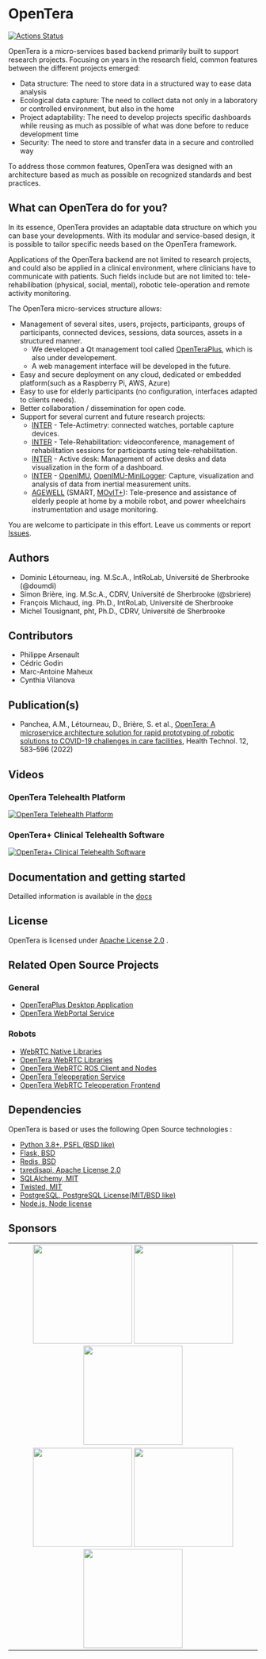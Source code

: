 # OpenTera

[![Actions Status](https://github.com/introlab/opentera/actions/workflows/python-package-pypi.yml/badge.svg)](https://github.com/introlab/opentera/actions)

OpenTera is a micro-services based backend primarily built to support research projects. Focusing on years in the research field, common features between the different projects emerged:

* Data structure: The need to store data in a structured way to ease data analysis
* Ecological data capture: The need to collect data not only in a laboratory or controlled environment, but also in the home
* Project adaptability: The need to develop projects specific dashboards while reusing as much as possible of what was done before to reduce development time
* Security: The need to store and transfer data in a secure and controlled way

To address those common features, OpenTera was designed with an architecture based as much as possible on recognized standards and best practices.

## What can OpenTera do for you?

In its essence, OpenTera provides an adaptable data structure on which you can base your developments. With its modular and service-based design, it is possible to tailor specific needs based on the OpenTera framework.

Applications of the OpenTera backend are not limited to research projects, and could also be applied in a clinical environment, where clinicians have to communicate with patients. Such fields include but are not limited to: tele-rehabilibation (physical, social, mental), robotic tele-operation and remote activity monitoring.

The OpenTera micro-services structure allows:

* Management of several sites, users, projects, participants, groups of participants, connected devices, sessions, data sources, assets in a structured manner.
  * We developed a Qt management tool called [OpenTeraPlus](https://github.com/introlab/openteraplus), which is also under developement.
  * A web management interface will be developed in the future.
* Easy and secure deployment on any cloud, dedicated or embedded platform(such as a Raspberry Pi, AWS, Azure)
* Easy to use for elderly participants (no configuration, interfaces adapted to clients needs).
* Better collaboration / dissemination for open code.
* Support for several current and future research projects:
  * [INTER](https://regroupementinter.com/) - Tele-Actimetry: connected watches, portable capture devices.
  * [INTER](https://regroupementinter.com/) - Tele-Rehabilitation: videoconference, management of rehabilitation sessions for participants using tele-rehabilitation.
  * [INTER](https://regroupementinter.com/) - Active desk: Management of active desks and data visualization in the form of a dashboard.
  * [INTER](https://regroupementinter.com/) - [OpenIMU](https://github.com/introlab/OpenIMU), [OpenIMU-MiniLogger](https://github.com/introlab/OpenIMU-MiniLogger): Capture, visualization and analysis of data from inertial measurement units.
  * [AGEWELL](https://agewell-nce.ca/research/research-programs-and-projects) (SMART, [MOvIT+](https://github.com/introlab/MOvITPlus)): Tele-presence and assistance of elderly people at home by a mobile robot, and power wheelchairs instrumentation and usage monitoring.

You are welcome to participate in this effort. Leave us comments or report [Issues](https://github.com/introlab/opentera/issues).

## Authors

* Dominic Létourneau, ing. M.Sc.A., IntRoLab, Université de Sherbrooke (@doumdi)
* Simon Brière, ing. M.Sc.A., CDRV, Université de Sherbrooke (@sbriere)
* François Michaud, ing. Ph.D., IntRoLab, Université de Sherbrooke
* Michel Tousignant, pht, Ph.D., CDRV, Université de Sherbrooke


## Contributors

* Philippe Arsenault
* Cédric Godin
* Marc-Antoine Maheux
* Cynthia Vilanova

## Publication(s)

* Panchea, A.M., Létourneau, D., Brière, S. et al., [OpenTera: A microservice architecture solution for rapid prototyping of robotic solutions to COVID-19 challenges in care facilities](https://rdcu.be/cHzmf),  Health Technol. 12, 583–596 (2022)

## Videos

### OpenTera Telehealth Platform

[![OpenTera Telehealth Platform](https://img.youtube.com/vi/s5XVIDCP8_s/maxresdefault.jpg)](https://youtu.be/s5XVIDCP8_s)

### OpenTera+ Clinical Telehealth Software

[![OpenTera+ Clinical Telehealth Software](https://img.youtube.com/vi/4YMKSUE6xJs/maxresdefault.jpg)](https://youtu.be/4YMKSUE6xJs)

## Documentation and getting started

Detailled information is available in the [docs](https://introlab.github.io/opentera/)

## License

OpenTera is licensed under [Apache License 2.0](https://www.apache.org/licenses/LICENSE-2.0.txt) .

## Related Open Source Projects

### General

* [OpenTeraPlus Desktop Application](https://github.com/introlab/openteraplus)
* [OpenTera WebPortal Service](https://github.com/introlab/opentera-webportal-service)

### Robots

* [WebRTC Native Libraries](https://github.com/introlab/webrtc-native-build)
* [OpenTera WebRTC Libraries](https://github.com/introlab/opentera-webrtc)
* [OpenTera WebRTC ROS Client and Nodes](https://github.com/introlab/opentera-webrtc-ros)
* [OpenTera Teleoperation Service](https://github.com/introlab/opentera-teleop-service)
* [OpenTera WebRTC Teleoperation Frontend](https://github.com/introlab/opentera-webrtc-teleop-frontend)

## Dependencies

OpenTera is based or uses the following Open Source technologies :

* [Python 3.8+, PSFL (BSD like)](https://www.python.org)
* [Flask, BSD](http://flask.pocoo.org)
* [Redis, BSD](https://redislabs.com/why-redis/)
* [txredisapi, Apache License 2.0](https://github.com/fiorix/txredisapi)
* [SQLAlchemy, MIT](https://www.sqlalchemy.org)
* [Twisted, MIT](https://twistedmatrix.com)
* [PostgreSQL,  PostgreSQL License(MIT/BSD like)](https://www.postgresql.org)
* [Node.js, Node license](https://nodejs.org/en/)

## Sponsors

<table style="width:100%">
  <tr>
    <td align="center">
        <img src="teraserver/python/services/VideoRehabService/static/images/logos/IntRoLab.png" width="200">
        <img src="teraserver/python/services/VideoRehabService/static/images/logos/Estrad.png" width="200">
        <img src="teraserver/python/services/VideoRehabService/static/images/logos/3IT.png" width="200">
    </td>
  </tr>
  <tr>
    <td align="center">
        <img src="teraserver/python/services/VideoRehabService/static/images/logos/logo_CDRV.png" width="200">
        <img src="teraserver/python/services/VideoRehabService/static/images/logos/AgeWell.png" width="200">
        <img src="teraserver/python/services/VideoRehabService/static/images/logos/INTER.png" width="200">
    </td>
  </tr>
</table>
